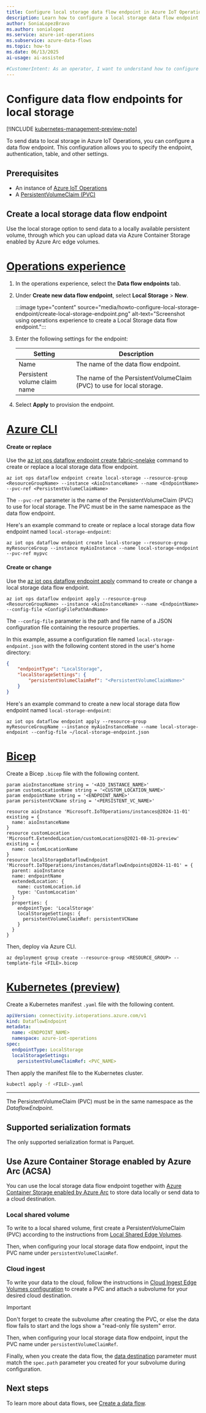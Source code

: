 ```yaml
---
title: Configure local storage data flow endpoint in Azure IoT Operations
description: Learn how to configure a local storage data flow endpoint in Azure IoT Operations.
author: SoniaLopezBravo
ms.author: sonialopez
ms.service: azure-iot-operations
ms.subservice: azure-data-flows
ms.topic: how-to
ms.date: 06/13/2025
ai-usage: ai-assisted

#CustomerIntent: As an operator, I want to understand how to configure a local storage data flow endpoint so that I can create a data flow.
---
```


# Configure data flow endpoints for local storage

[!INCLUDE [kubernetes-management-preview-note](../includes/kubernetes-management-preview-note.md)]

To send data to local storage in Azure IoT Operations, you can configure a data flow endpoint. This configuration allows you to specify the endpoint, authentication, table, and other settings.

## Prerequisites

- An instance of [Azure IoT Operations](../deploy-iot-ops/howto-deploy-iot-operations.md)
- A [PersistentVolumeClaim (PVC)](https://kubernetes.io/docs/concepts/storage/persistent-volumes/)

## Create a local storage data flow endpoint

Use the local storage option to send data to a locally available persistent volume, through which you can upload data via Azure Container Storage enabled by Azure Arc edge volumes.

# [Operations experience](#tab/portal)

1. In the operations experience, select the **Data flow endpoints** tab.
1. Under **Create new data flow endpoint**, select **Local Storage** > **New**.

    :::image type="content" source="media/howto-configure-local-storage-endpoint/create-local-storage-endpoint.png" alt-text="Screenshot using operations experience to create a Local Storage data flow endpoint.":::

1. Enter the following settings for the endpoint:

    | Setting               | Description                                                             |
    | --------------------- | ------------------------------------------------------------------------------------------------- |
    | Name                  | The name of the data flow endpoint.                                      |
    | Persistent volume claim name | The name of the PersistentVolumeClaim (PVC) to use for local storage.                        |

1. Select **Apply** to provision the endpoint.

# [Azure CLI](#tab/cli)

#### Create or replace

Use the [az iot ops dataflow endpoint create fabric-onelake](/cli/azure/iot/ops/dataflow/endpoint/create#az-iot-ops-dataflow-endpoint-create-local-storage) command to create or replace a local storage data flow endpoint.

```azurecli
az iot ops dataflow endpoint create local-storage --resource-group <ResourceGroupName> --instance <AioInstanceName> --name <EndpointName> --pvc-ref <PersistentVolumeClaimName>
```

The `--pvc-ref` parameter is the name of the PersistentVolumeClaim (PVC) to use for local storage. The PVC must be in the same namespace as the data flow endpoint.

Here's an example command to create or replace a local storage data flow endpoint named `local-storage-endpoint`:

```azurecli
az iot ops dataflow endpoint create local-storage --resource-group myResourceGroup --instance myAioInstance --name local-storage-endpoint --pvc-ref mypvc
```

#### Create or change

Use the [az iot ops dataflow endpoint apply](/cli/azure/iot/ops/dataflow/endpoint#az-iot-ops-dataflow-endpoint-apply) command to create or change a local storage data flow endpoint.

```azurecli
az iot ops dataflow endpoint apply --resource-group <ResourceGroupName> --instance <AioInstanceName> --name <EndpointName> --config-file <ConfigFilePathAndName>
```

The `--config-file` parameter is the path and file name of a JSON configuration file containing the resource properties.

In this example, assume a configuration file named `local-storage-endpoint.json` with the following content stored in the user's home directory:

```json
{
    "endpointType": "LocalStorage",
    "localStorageSettings": {
        "persistentVolumeClaimRef": "<PersistentVolumeClaimName>"
    }
}
```

Here's an example command to create a new local storage data flow endpoint named `local-storage-endpoint`:

```azurecli
az iot ops dataflow endpoint apply --resource-group myResourceGroupName --instance myAioInstanceName --name local-storage-endpoint --config-file ~/local-storage-endpoint.json
```

# [Bicep](#tab/bicep)

Create a Bicep `.bicep` file with the following content.

```bicep
param aioInstanceName string = '<AIO_INSTANCE_NAME>'
param customLocationName string = '<CUSTOM_LOCATION_NAME>'
param endpointName string = '<ENDPOINT_NAME>'
param persistentVCName string = '<PERSISTENT_VC_NAME>'

resource aioInstance 'Microsoft.IoTOperations/instances@2024-11-01' existing = {
  name: aioInstanceName
}
resource customLocation 'Microsoft.ExtendedLocation/customLocations@2021-08-31-preview' existing = {
  name: customLocationName
}
resource localStorageDataflowEndpoint 'Microsoft.IoTOperations/instances/dataflowEndpoints@2024-11-01' = {
  parent: aioInstance
  name: endpointName
  extendedLocation: {
    name: customLocation.id
    type: 'CustomLocation'
  }
  properties: {
    endpointType: 'LocalStorage'
    localStorageSettings: {
      persistentVolumeClaimRef: persistentVCName
    }
  }
}
```

Then, deploy via Azure CLI.

```azurecli
az deployment group create --resource-group <RESOURCE_GROUP> --template-file <FILE>.bicep
```

# [Kubernetes (preview)](#tab/kubernetes)

Create a Kubernetes manifest `.yaml` file with the following content.

```yaml
apiVersion: connectivity.iotoperations.azure.com/v1
kind: DataflowEndpoint
metadata:
  name: <ENDPOINT_NAME>
  namespace: azure-iot-operations
spec:
  endpointType: LocalStorage
  localStorageSettings:
    persistentVolumeClaimRef: <PVC_NAME>
```

Then apply the manifest file to the Kubernetes cluster.

```bash
kubectl apply -f <FILE>.yaml
```

---

The PersistentVolumeClaim (PVC) must be in the same namespace as the *DataflowEndpoint*.

## Supported serialization formats

The only supported serialization format is Parquet.

## Use Azure Container Storage enabled by Azure Arc (ACSA)

You can use the local storage data flow endpoint together with [Azure Container Storage enabled by Azure Arc](/azure/azure-arc/container-storage/howto-configure-cloud-ingest-subvolumes) to store data locally or send data to a cloud destination.

### Local shared volume

To write to a local shared volume, first create a PersistentVolumeClaim (PVC) according to the instructions from [Local Shared Edge Volumes](/azure/azure-arc/container-storage/tutorial-create-local-shared-volume).

Then, when configuring your local storage data flow endpoint, input the PVC name under `persistentVolumeClaimRef`.

### Cloud ingest

To write your data to the cloud, follow the instructions in [Cloud Ingest Edge Volumes configuration](/azure/azure-arc/container-storage/howto-configure-cloud-ingest-subvolumes) to create a PVC and attach a subvolume for your desired cloud destination.

> [!IMPORTANT]
> Don't forget to create the subvolume after creating the PVC, or else the data flow fails to start and the logs show a "read-only file system" error.

Then, when configuring your local storage data flow endpoint, input the PVC name under `persistentVolumeClaimRef`.

Finally, when you create the data flow, the [data destination](howto-create-dataflow.md#configure-data-destination-topic-container-or-table) parameter must match the `spec.path` parameter you created for your subvolume during configuration.

## Next steps

To learn more about data flows, see [Create a data flow](howto-create-dataflow.md).